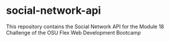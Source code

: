 # social-network-api
This repository contains the Social Network API for the Module 18 Challenge of the OSU Flex Web Development Bootcamp
